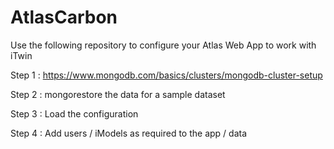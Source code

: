 # AtlasCarbon
Use the following repository to configure your Atlas Web App to work with iTwin

Step 1 : https://www.mongodb.com/basics/clusters/mongodb-cluster-setup

Step 2 : mongorestore the data for a sample dataset 

Step 3 : Load the configuration

Step 4 : Add users / iModels as required to the app / data


